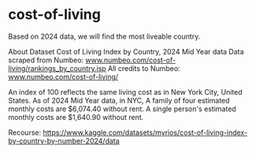 # cost-of-living
Based on 2024 data, we will find the most liveable country.

About Dataset
Cost of Living Index by Country, 2024 Mid Year data
Data scraped from Numbeo: www.numbeo.com/cost-of-living/rankings_by_country.jsp
All credits to Numbeo: www.numbeo.com/cost-of-living/

An index of 100 reflects the same living cost as in New York City, United States.
As of 2024 Mid Year data, in NYC,
A family of four estimated monthly costs are $6,074.40 without rent.
A single person's estimated monthly costs are $1,640.90 without rent.

Recourse: https://www.kaggle.com/datasets/myrios/cost-of-living-index-by-country-by-number-2024/data
